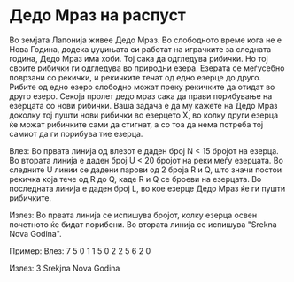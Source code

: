 # Дедо Мраз на распуст

Во земјата Лапонија живее Дедо Мраз. Во слободното време кога не е Нова Година, додека џуџињата си работат 
на играчките за следната година, Дедо Мраз има хоби. Тој сака да одгледува рибички. 
Но тој своите рибички ги одгледува во природни езера. Езерата се меѓусебно поврзани со рекички, и
рекичките течат од едно езерце до друго. Рибите од едно езеро слободно можат преку рекичките да 
отидат во друго езеро. Секоја пролет дедо мраз сака да прави порибување на езерцата со нови рибички.
Ваша задача е да му кажете на Дедо Мраз доколку тој пушти нови рибички во езерцето X, во колку други 
езерца ќе можат рибичките сами да стигнат, а со тоа да нема потреба тој самиот да ги порибува тие езерца.

Влез: Во првата линија од влезот е даден број N < 15 бројот на езерца. Во втората линија е даден број U < 20
бројот на реки меѓу езерцата. Во следните U линии се дадени парови од 2 броја R и Q, што значи постои 
рекичка која тече од R до Q, каде R и Q се броеви на езерцата. Во последната линија е даден број L, 
во кое езерце Дедо Мраз ќе ги пушти рибичките.

Излез: Во првата линија се испишува бројот, колку езерца освен почетното ќе бидат порибени. Во втората
линија се испишува "Srekna Nova Godina".

Пример:
Влез:
7
5
0 1
1 5
0 2
2 5
6 2
0

Излез:
3
Srekjna Nova Godina